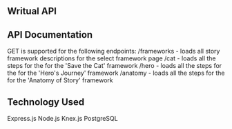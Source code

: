 ## Writual API

## API Documentation

GET is supported for the following endpoints: 
/frameworks -  loads all story framework descriptions for the select framework page
/cat - loads all the steps for the for the 'Save the Cat' framework
/hero - loads all the steps for the for the 'Hero's Journey' framework
/anatomy - loads all the steps for the for the 'Anatomy of Story' framework

## Technology Used
Express.js
Node.js
Knex.js
PostgreSQL
